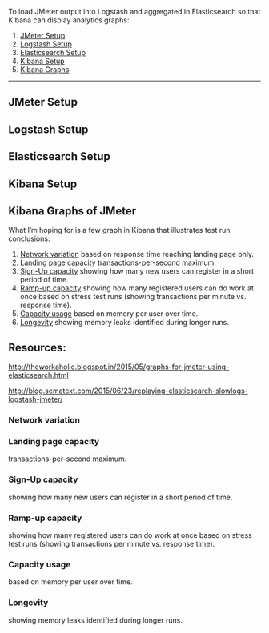 To load JMeter output into Logstash and aggregated in Elasticsearch so that Kibana can display analytics graphs:

1. <a href="#JMeterSetup"> JMeter Setup</a>
2. <a href="#LogstashSetup"> Logstash Setup</a>
3. <a href="#ElasticsearchSetup"> Elasticsearch Setup</a>
4. <a href="#KibanaSetup"> Kibana Setup</a>
5. <a href="#KibanaGraphsJMeter"> Kibana Graphs</a>

<hr />

## <a name="JMeterSetup"> JMeter Setup</a>


## <a name="LogstashSetup"> Logstash Setup</a>


## <a name="ElasticsearchSetup"> Elasticsearch Setup</a>


## <a name="KibanaSetup"> Kibana Setup</a>


## <a name="KibanaGraphsJMeter"> Kibana Graphs of JMeter</a>
What I’m hoping for is a few graph in Kibana that illustrates test run conclusions:

1. <a href="#NetworkVariation">Network variation</a> based on response time reaching landing page only.
2. <a href="#LandingPageCapacity">Landing page capacity</a> transactions-per-second maximum.
3. <a href="#SignUpCapacity">Sign-Up capacity</a> showing how many new users can register in a short period of time.
4. <a href="#WorkCapacity">Ramp-up capacity</a> showing how many registered users can do work at once based on 
   stress test runs (showing transactions per minute vs. response time).
5. <a href="#CapacityUsage">Capacity usage</a> based on memory per user over time.
6. <a href="#Longevity">Longevity</a> showing memory leaks identified during longer runs.

## Resources:
http://theworkaholic.blogspot.in/2015/05/graphs-for-jmeter-using-elasticsearch.html

http://blog.sematext.com/2015/06/23/replaying-elasticsearch-slowlogs-logstash-jmeter/


### <a name="NetworkVariation">Network variation</a>


### <a name="LandingPageCapacity">Landing page capacity</a>
   transactions-per-second maximum.


### <a name="SignUpCapacity">Sign-Up capacity</a> 
   showing how many new users can register in a short period of time.


### <a name="WorkCapacity">Ramp-up capacity</a> 
   showing how many registered users can do work at once based on 
   stress test runs (showing transactions per minute vs. response time).


### <a name="CapacityUsage">Capacity usage</a> 
   based on memory per user over time.


### <a name="Longevity">Longevity</a> 
   showing memory leaks identified during longer runs.
